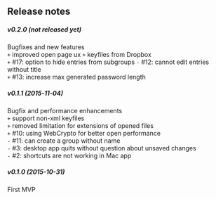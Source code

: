 Release notes
-------------
##### v0.2.0 (not released yet)
Bugfixes and new features  
`+` improved open page ux
`+` keyfiles from Dropbox  
`+` #17: option to hide entries from subgroups
`-` #12: cannot edit entries without title  
`+` #13: increase max generated password length  

##### v0.1.1 (2015-11-04)
Bugfix and performance enhancements  
`+` support non-xml keyfiles  
`+` removed limitation for extensions of opened files  
`+` #10: using WebCrypto for better open performance  
`-` #11: can create a group without name  
`-` #3: desktop app quits without question about unsaved changes  
`-` #2: shortcuts are not working in Mac app  

##### v0.1.0 (2015-10-31)
First MVP  
